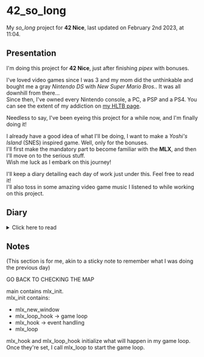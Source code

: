 # 42_so_long

My *so_long* project for **42 Nice**, last updated on February 2nd 2023, at 11:04.

## Presentation

I'm doing this project for **42 Nice**, just after finishing *pipex* with bonuses.

I've loved video games since I was 3 and my mom did the unthinkable and bought me a gray *Nintendo DS* with *New Super Mario Bros.*. It was all downhill from there...  
Since then, I've owned every Nintendo console, a PC, a PSP and a PS4. You can see the extent of my addiction on [my HLTB page].

[my HLTB page]: https://howlongtobeat.com/user/SCOUNDREL

Needless to say, I've been eyeing this project for a while now, and I'm finally doing it!

I already have a good idea of what I'll be doing, I want to make a *Yoshi's Island* (SNES) inspired game. Well, only for the bonuses.  
I'll first make the mandatory part to become familiar with the **MLX**, and then I'll move on to the serious stuff.  
Wish me luck as I embark on this journey!

I'll keep a diary detailing each day of work just under this. Feel free to read it!  
I'll also toss in some amazing video game music I listened to while working on this project.

## Diary

<details>
<summary>Click here to read</summary>

### February 2nd 2023

I just started this project today, so nothing of note happened. I just setup a basic Makefile, my work tree and my header files.  
I also imported the MLX and skimmed over its documentation (btw, thanks to hsmits and jvan-sni for [42 Docs]!)

[42 Docs]: https://harm-smits.github.io/42docs/libs/minilibx
</details>

## Notes

(This section is for me, akin to a sticky note to remember what I was doing the previous day)

GO BACK TO CHECKING THE MAP

main contains mlx_init.  
mlx_init contains:  
- mlx_new_window
- mlx_loop_hook -> game loop
- mlx_hook -> event handling
- mlx_loop

mlx_hook and mlx_loop_hook initialize what will happen in my game loop.  
Once they're set, I call mlx_loop to start the game loop.
